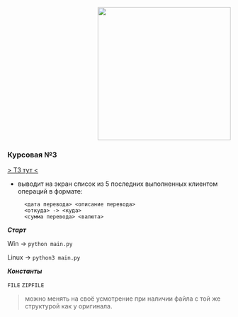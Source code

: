 <p align="right">
  <img alt="" src="https://i.ibb.co/Lpk3tgK/c3-removebg-preview.png" width="300">
</p>

### Курсовая №3
[> ТЗ тут <](https://github.com/bbt-t/c3-new/blob/main/TZ.md)

- выводит на экран список из 5 последних выполненных клиентом операций в формате:

        <дата перевода> <описание перевода>
        <откуда> -> <куда>
        <сумма перевода> <валюта>


***Старт***

Win -> `python main.py`

Linux -> `python3 main.py`

***Константы***

```FILE``` ```ZIPFILE```

>можно менять на своё усмотрение при наличии файла с той же структурой как у оригинала.
